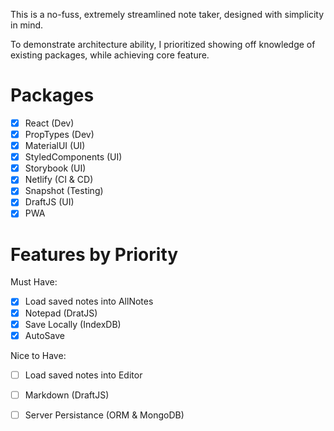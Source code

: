 This is a no-fuss, extremely streamlined note taker, designed with simplicity in mind.

To demonstrate architecture ability, I prioritized showing off knowledge of existing packages, while achieving core feature. 

# Packages

- [x] React (Dev)
- [x] PropTypes (Dev)
- [x] MaterialUI (UI)
- [x] StyledComponents (UI)
- [x] Storybook (UI)
- [x] Netlify (CI & CD)
- [x] Snapshot (Testing)
- [x] DraftJS (UI)
- [x] PWA

# Features by Priority

Must Have:

- [x] Load saved notes into AllNotes
- [x] Notepad (DratJS)
- [x] Save Locally (IndexDB)
- [x] AutoSave

Nice to Have:

- [ ] Load saved notes into Editor
- [ ] Markdown (DraftJS)
- [ ] Server Persistance (ORM & MongoDB)

